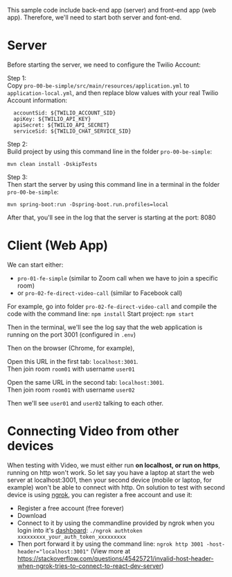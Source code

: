 This sample code include back-end app (server) and front-end app (web app).
Therefore, we'll need to start both server and font-end.

# Server
Before starting the server, we need to configure the Twilio Account:

Step 1: <br/>
Copy `pro-00-be-simple/src/main/resources/application.yml` to `application-local.yml`, and then replace blow values with your real Twilio Account information:
``` 
  accountSid: ${TWILIO_ACCOUNT_SID}
  apiKey: ${TWILIO_API_KEY}
  apiSecret: ${TWILIO_API_SECRET}
  serviceSid: ${TWILIO_CHAT_SERVICE_SID}
```

Step 2: <br/>
Build project by using this command line in the folder `pro-00-be-simple`:
``` 
mvn clean install -DskipTests
```

Step 3: <br/>
Then start the server by using this command line in a terminal in the folder `pro-00-be-simple`:
``` 
mvn spring-boot:run -Dspring-boot.run.profiles=local
```

After that, you'll see in the log that the server is starting at the port: 8080

# Client (Web App)
We can start either:
- `pro-01-fe-simple` (similar to Zoom call when we have to join a specific room)
- or `pro-02-fe-direct-video-call` (similar to Facebook call)

 
For example, go into folder `pro-02-fe-direct-video-call` and compile the code with the command line: `npm install`
Start project: `npm start`

Then in the terminal, we'll see the log say that the web application is running on the port 3001 (configured in `.env`)

Then on the browser (Chrome, for example), 

Open this URL in the first tab:
`localhost:3001`. <br/>
Then join room `room01` with username `user01`

Open the same URL in the second tab:
`localhost:3001`. <br/>
Then join room `room01` with username `user02`

Then we'll see `user01` and `user02` talking to each other.

# Connecting Video from other devices <br/>

When testing with Video, we must either run **on localhost, or run on https**, running on http won't work.
So let say you have a laptop at start the web server at localhost:3001, then your second device (mobile or laptop, for example) won't be able to connect with http.
On solution to test with second device is using [ngrok](https://ngrok.com/), you can register a free account and use it:
- Register a free account (free forever)
- Download
- Connect to it by using the commandline provided by ngrok when you login into it's [dashboard](https://dashboard.ngrok.com/get-started/setup):
  `./ngrok authtoken xxxxxxxxx_your_auth_token_xxxxxxxxx`
- Then port forward it by using the command line:
  `ngrok http 3001 -host-header="localhost:3001"` (View more at https://stackoverflow.com/questions/45425721/invalid-host-header-when-ngrok-tries-to-connect-to-react-dev-server)

